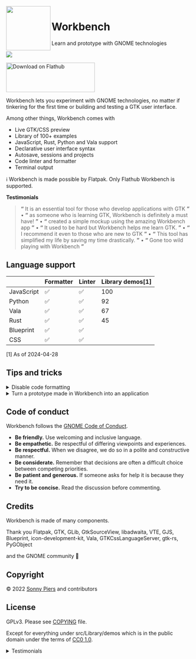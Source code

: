 <img style="vertical-align: middle;" src="data/icons/hicolor/scalable/apps/re.sonny.Workbench.svg" width="120" height="120" align="left">

# Workbench

Learn and prototype with GNOME technologies

![](data/workbench.gif)

<a href='https://flathub.org/apps/re.sonny.Workbench'><img width='240' height='80' alt='Download on Flathub' src='https://dl.flathub.org/assets/badges/flathub-badge-en.svg'/></a>

Workbench lets you experiment with GNOME technologies, no matter if tinkering for the first time or building and testing a GTK user interface.

Among other things, Workbench comes with

- Live GTK/CSS preview
- Library of 100+ examples
- JavaScript, Rust, Python and Vala support
- Declarative user interface syntax
- Autosave, sessions and projects
- Code linter and formatter
- Terminal output

ℹ️ Workbench is made possible by Flatpak. Only Flathub Workbench is supported.

**Testimonials**

> **“** It is an essential tool for those who develop applications with GTK **”** • **“** as someone who is learning GTK, Workbench is definitely a must have! **”** • **“** created a simple mockup using the amazing Workbench app **”** • **“** It used to be hard but Workbench helps me learn GTK. **”** • **“** I recommend it even to those who are new to GTK **”** • **“** This tool has simplified my life by saving my time drastically. **”** • **“** Gone too wild playing with Workbench **”**

## Language support

|            | Formatter | Linter | Library demos[1] |
| ---------- | --------- | ------ | ---------------- |
| JavaScript | ✅        | ✅     | 100              |
| Python     | ✅        | ✅     | 92               |
| Vala       | ✅        | ✅     | 67               |
| Rust       | ✅        | ✅     | 45               |
| Blueprint  | ✅        | ✅     |                  |
| CSS        | ✅        | ✅     |                  |

[1] As of 2024-04-28 <!--counted with `~/go/bin/scc demos/src`-->

## Tips and tricks

<details>
  <summary>Disable code formatting</summary>

[JavaScript](https://docs.rome.tools/formatter/#ignoring-code)

[CSS](https://prettier.io/docs/en/ignore.html#css)

</details>

<details>
  <summary>Turn a prototype made in Workbench into an application</summary>

Use GNOME Builder to start a new project using the appropriate GNOME Application template and copy paste your Workbench code.

</details>

## Code of conduct

Workbench follows the [GNOME Code of Conduct](https://conduct.gnome.org/).

- **Be friendly.** Use welcoming and inclusive language.
- **Be empathetic.** Be respectful of differing viewpoints and experiences.
- **Be respectful.** When we disagree, we do so in a polite and constructive manner.
- **Be considerate.** Remember that decisions are often a difficult choice between competing priorities.
- **Be patient and generous.** If someone asks for help it is because they need it.
- **Try to be concise.** Read the discussion before commenting.

## Credits

Workbench is made of many components.

Thank you Flatpak, GTK, GLib, GtkSourceView, libadwaita, VTE, GJS, Blueprint, icon-development-kit, Vala, GTKCssLanguageServer, gtk-rs, PyGObject

and the GNOME community 🖤

## Copyright

© 2022 [Sonny Piers](https://github.com/sonnyp) and contributors

## License

GPLv3. Please see [COPYING](COPYING) file.

Except for everything under src/Library/demos which is in the public domain under the terms of [CC0 1.0](https://creativecommons.org/publicdomain/zero/1.0/).

<details>
  <summary>
    Testimonials
  </summary>

From [Mirko Brombin](https://mirko.pm/) creator of [Bottles](https://usebottles.com/)

> My favorite tool is definitely Workbench, an application that allows me to compose GTK interfaces with XML/Blueprint, JavaScript, and CSS, seeing the results in real-time. This tool has simplified my life by reducing my time drastically. It is an essential tool for those who develop applications with GTK and I recommend it even to those who are new to GTK.

https://console.substack.com/p/console-112

---

From [Marco Melorio](https://twitter.com/melix9999) creator of [Telgrand](https://github.com/melix99/telegrand)

> GSoC coding period started on Monday, so this is a good time to blog about what I’ve started working on and what’s my milestone to finish the project. First off, I’ve created a simple mockup using Sonny Piers’ amazing Workbench app. This is the first step in knowing how we want the UI to look like, at least in the first iteration.

https://melix99.wordpress.com/2022/06/17/gsoc-update-1-planning/

---

> Workbench has been great! It used to be hard to mess around with GTK but Workbench helps me to learn GTK.

https://twitter.com/synthesizedecho/status/1528958932911280129

> Gone too wild playing with Workbench and Blueprint.

https://mastodon.online/@waimus/108582108701889960

> as someone who is learning GTK, I can confirm that Workbench is definitely a must have for me!

https://fosstodon.org/@TheEvilSkeleton/108598098682948266

> I'm really new to development and workbench its being a fantastic help not just to code itself, but to understand the gtk logic.

https://matrix.to/#/!kDBZrVKCdhrVuWxbGe:matrix.org/$XmIz7FA-UwpoiwHxDyzve1P-J1ecMHkL0x8Br23mUxg

> Installed this (again) a short while ago this is for sure the most fun I've had with a development tool

https://floss.social/@agavi@hachyderm.io/110594674482784960

</details>
